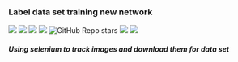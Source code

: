 ### Label data set training new network

<img src="https://img.shields.io/badge/owner-devs--clan-orange">  <img src="https://img.shields.io/badge/project%20name-lds--training-orange"> <img src="https://img.shields.io/github/followers/devs-clan"> <img src="https://img.shields.io/github/forks/devs-clan/devs-clan-site"> <img alt="GitHub Repo stars" src="https://img.shields.io/github/stars/devs-clan/lds-training">
<img src="https://img.shields.io/badge/project in process-darkgreen">  <img src="https://img.shields.io/badge/available to use-green">

##### Using selenium to track images and download them for data set
